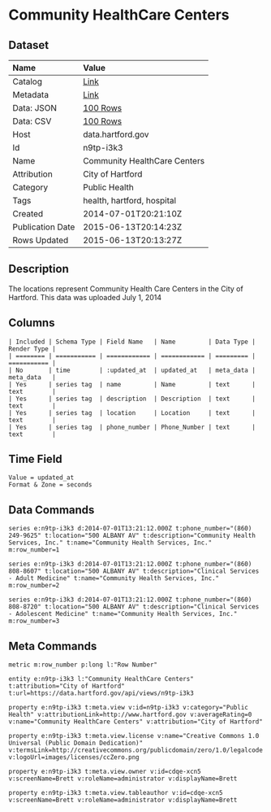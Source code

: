 # Community HealthCare Centers

## Dataset

| Name | Value |
| :--- | :---- |
| Catalog | [Link](https://catalog.data.gov/dataset/community-healthcare-centers) |
| Metadata | [Link](https://data.hartford.gov/api/views/n9tp-i3k3) |
| Data: JSON | [100 Rows](https://data.hartford.gov/api/views/n9tp-i3k3/rows.json?max_rows=100) |
| Data: CSV | [100 Rows](https://data.hartford.gov/api/views/n9tp-i3k3/rows.csv?max_rows=100) |
| Host | data.hartford.gov |
| Id | n9tp-i3k3 |
| Name | Community HealthCare Centers |
| Attribution | City of Hartford |
| Category | Public Health |
| Tags | health, hartford, hospital |
| Created | 2014-07-01T20:21:10Z |
| Publication Date | 2015-06-13T20:14:23Z |
| Rows Updated | 2015-06-13T20:13:27Z |

## Description

The locations represent Community Health Care Centers in the City of Hartford. This data was uploaded July 1, 2014

## Columns

```ls
| Included | Schema Type | Field Name   | Name         | Data Type | Render Type |
| ======== | =========== | ============ | ============ | ========= | =========== |
| No       | time        | :updated_at  | updated_at   | meta_data | meta_data   |
| Yes      | series tag  | name         | Name         | text      | text        |
| Yes      | series tag  | description  | Description  | text      | text        |
| Yes      | series tag  | location     | Location     | text      | text        |
| Yes      | series tag  | phone_number | Phone_Number | text      | text        |
```

## Time Field

```ls
Value = updated_at
Format & Zone = seconds
```

## Data Commands

```ls
series e:n9tp-i3k3 d:2014-07-01T13:21:12.000Z t:phone_number="(860) 249-9625" t:location="500 ALBANY AV" t:description="Community Health Services, Inc." t:name="Community Health Services, Inc." m:row_number=1

series e:n9tp-i3k3 d:2014-07-01T13:21:12.000Z t:phone_number="(860) 808-8607" t:location="500 ALBANY AV" t:description="Clinical Services - Adult Medicine" t:name="Community Health Services, Inc." m:row_number=2

series e:n9tp-i3k3 d:2014-07-01T13:21:12.000Z t:phone_number="(860) 808-8720" t:location="500 ALBANY AV" t:description="Clinical Services - Adolescent Medicine" t:name="Community Health Services, Inc." m:row_number=3
```

## Meta Commands

```ls
metric m:row_number p:long l:"Row Number"

entity e:n9tp-i3k3 l:"Community HealthCare Centers" t:attribution="City of Hartford" t:url=https://data.hartford.gov/api/views/n9tp-i3k3

property e:n9tp-i3k3 t:meta.view v:id=n9tp-i3k3 v:category="Public Health" v:attributionLink=http://www.hartford.gov v:averageRating=0 v:name="Community HealthCare Centers" v:attribution="City of Hartford"

property e:n9tp-i3k3 t:meta.view.license v:name="Creative Commons 1.0 Universal (Public Domain Dedication)" v:termsLink=http://creativecommons.org/publicdomain/zero/1.0/legalcode v:logoUrl=images/licenses/ccZero.png

property e:n9tp-i3k3 t:meta.view.owner v:id=cdqe-xcn5 v:screenName=Brett v:roleName=administrator v:displayName=Brett

property e:n9tp-i3k3 t:meta.view.tableauthor v:id=cdqe-xcn5 v:screenName=Brett v:roleName=administrator v:displayName=Brett
```